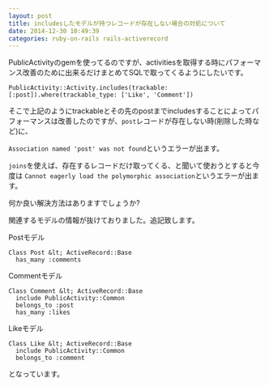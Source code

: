 ```yaml
---
layout: post
title: includesしたモデルが持つレコードが存在しない場合の対処について
date: 2014-12-30 10:49:39
categories: ruby-on-rails rails-activerecord
---
```

<p>PublicActivityのgemを使ってるのですが、activitiesを取得する時にパフォーマンス改善のために出来るだけまとめてSQLで取ってくるようにしたいです。</p>

```
PublicActivity::Activity.includes(trackable: [:post]).where(trackable_type: ['Like', 'Comment'])
```

<p>そこで上記のようにtrackableとその先のpostまでincludesすることによってパフォーマンスは改善したのですが、<code>post</code>レコードが存在しない時(削除した時など)に、</p>

<p><code>Association named 'post' was not found</code>というエラーが出ます。</p>

<p><code>joins</code>を使えば、存在するレコードだけ取ってくる、と聞いて使おうとすると今度は
<code>Cannot eagerly load the polymorphic association</code>というエラーが出ます。</p>

<p>何か良い解決方法はありますでしょうか?</p>

<p>関連するモデルの情報が抜けておりました。追記致します。</p>

<p>Postモデル</p>

```
Class Post &lt; ActiveRecord::Base
  has_many :comments
```

<p>Commentモデル</p>

```
Class Comment &lt; ActiveRecord::Base
  include PublicActivity::Common 
  belongs_to :post
  has_many :likes
```

<p>Likeモデル</p>

```
Class Like &lt; ActiveRecord::Base
  include PublicActivity::Common 
  belongs_to :comment
```

<p>となっています。</p>
